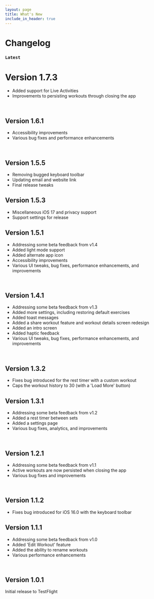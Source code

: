 ```yaml
---
layout: page
title: What's New
include_in_header: true
---
```


# Changelog

### `Latest`

# **Version 1.7.3**
- Added support for Live Activities
- Improvements to persisting workouts through closing the app

<br>

## **Version 1.6.1**
- Accessibility improvements
- Various bug fixes and performance enhancements

<br>

## **Version 1.5.5**
- Removing bugged keyboard toolbar
- Updating email and website link
- Final release tweaks

## **Version 1.5.3**
- Miscellaneous iOS 17 and privacy support
- Support settings for release

## **Version 1.5.1**
- Addressing some beta feedback from v1.4
- Added light mode support
- Added alternate app icon
- Accessibility improvements
- Various UI tweaks, bug fixes, performance enhancements, and improvements

<br>

## **Version 1.4.1**
- Addressing some beta feedback from v1.3
- Added more settings, including restoring default exercises
- Added toast messages
- Added a share workout feature and workout details screen redesign
- Added an intro screen
- Added haptic feedback
- Various UI tweaks, bug fixes, performance enhancements, and improvements

<br>

## **Version 1.3.2**
- Fixes bug introduced for the rest timer with a custom workout
- Caps the workout history to 30 (with a 'Load More' button)

## **Version 1.3.1**
- Addressing some beta feedback from v1.2
- Added a rest timer between sets
- Added a settings page
- Various bug fixes, analytics, and improvements

<br>

## **Version 1.2.1**
- Addressing some beta feedback from v1.1
- Active workouts are now persisted when closing the app
- Various bug fixes and improvements

<br>

## **Version 1.1.2**
- Fixes bug introduced for iOS 16.0 with the keyboard toolbar

## **Version 1.1.1**
- Addressing some beta feedback from v1.0
- Added 'Edit Workout' feature
- Added the ability to rename workouts
- Various performance enhancements

<br>

## **Version 1.0.1**
Initial release to TestFlight
